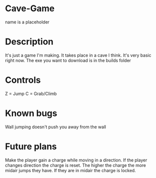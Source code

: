 # Cave-Game
name is a placeholder

# Description
It's just a game I'm making. It takes place in a cave I think. It's very basic right now. The exe you want to download is in the builds folder

# Controls
Z = Jump
C = Grab/Climb

# Known bugs
Wall jumping doesn't push you away from the wall

# Future plans
Make the player gain a charge while moving in a direction. If the player changes direction the charge is reset. The higher the charge the more midair jumps they have. If they are in midair the charge is locked. 
